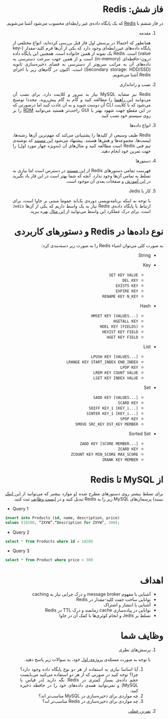 <div dir="rtl" align="justify">

فاز شش: Redis
=====

در فاز ششم با  [Redis](https://redis.io/documentation)  که یک پایگاه داده‌ی غیر رابطه‌ای محسوب می‌شود آشنا می‌شویم.
1. مقدمه
   
   همانطور که احتمالا در پرسش اول فاز قبل بررسی کرده‌اید، انواع مختلفی از پایگاه داده‌های غیررابطه‌ای وجود دارد که یکی از آن‌ها فرم کلید-مقدار (key-value) است. Redis یک نمونه از همین خانواده است. همچنین این پایگاه داده درون-حافظه‌ای (in-memory) است و از همین جهت سرعت دسترسی به داده‌های آن به مراتب سریع‌تر از دسترسی به فضای ذخیره‌سازی ثانویه (Secondary storage: HDD/SSD) است. اکنون در گام‌های زیر با اجزای Redis آشنا می‌شویم.

2. نصب و راه‌اندازی

   Redis نیز مشابه MySQL نیاز به سرور و کلاینت دارد. برای نصب آن می‌توانید [این راهنما](https://www.digitalocean.com/community/tutorials/how-to-install-and-secure-redis-on-ubuntu-20-04) را مطالعه کنید و گام به گام پیش‌روید. مجددا توصیح می‌شود که با کلاینت CLI آن دوست شوید و به آن عادت کنید اما درصورتی که در این مقطع جهت شهود بهتر با GUI راحت‌تر هستید می‌توانید [RDM](https://snapcraft.io/redis-desktop-manager) را بر روی سیستم خود نصب کنید.

3. انواع داده‌ها
   
   Redis طیف وسیعی از کلید‌ها را پشتیبانی می‌کند که مهم‌ترین آن‌ها رشته‌ها، لیست‌ها، مجموعه‌ها و هش‌ها هستند. پیشنهاد می‌شود [این مستند](https://redis.io/topics/data-types-intro) که نوشته‌ی تیم فنی Redis است مطالعه کنید و مثال‌های آن (به‌ویژه چهار مورد اول) را جهت تمرین خود انجام دهید.

4. دستورها
   
   فهرست تمامی دستور‌های Redis از [این مستند](https://redis.io/commands) در دسترس است اما نیازی به تسلط به تمامی آن‌ها وجود ندارد. آنچه که شما بهتر است در این فاز یاد بگیرید در [این آموزش](https://www.tutorialspoint.com/redis/redis_commands.htm) و صفحات بعدی آن موجود است.

5. کار با Jedis

   با توجه به اینکه برنامه‌نویسی  دوره‌ی بک‌اند عموما مبتنی بر جاوا است، برای ارتباط با پایگاه داده‌ی Redis نیاز به یک واسط داریم که یکی از آن‌ها `Jedis‍` است. برای درک عملکرد این واسط می‌توانید از [این مثال](https://www.javacodegeeks.com/2013/10/getting-started-with-jedis.html) بهره ببرید.
   
نوع داده‌ها در Redis و دستورهای کاربردی
==============

به صورت کلی می‌توان اشیاء Redis را به صورت زیر دسته‌بندی کرد:

- String
- Key
  
  - `SET KEY VALUE`
  - `DEL KEY`
  - `EXISTS KEY`
  - `EXPIRE KEY`
  - `RENAME KEY N_KEY`
- Hash
  
  - `HMSET KEY [VALUES...]`
  - `HGETALL KEY`
  - `HDEL KEY [FIELDS]`
  - `HEXIST KEY FIELD`
  - `HGET KEY FIELD`
- List
  
  - `LPUSH KEY [VALUES...]`
  - `LRANGE KEY START_INDEX END_INDEX`
  - `LPOP KEY`
  - `LREM KEY COUNT VALUE`
  - `LSET KEY INDEX VALUE`
- Set
  
  - `SADD KEY [VALUES...]`
  - `SCARD KEY`
  - `SDIFF KEY_1 [KEY_i...]`
  - `SINTER KEY_1 [KEY_i...]`
  - `SPOP KEY`
  - `SMOVE SRC_KEY DST_KEY MEMBER`
- Sorted Set
  
  - `ZADD KEY [SCORE MEMBER...]`
  - `ZCARD KEY`
  - `ZCOUNT KEY MIN_SCORE MAX_SCORE`
  - `ZRANK KEY MEMBER`

از MySQL تا Redis
=================

برای تسلط بیشتر روی دستورهای مطرح شده (و موارد بیشتر که می‌توانید از [این لینک](https://www.javatpoint.com/redis-commands) ببینید) پرسمان‌های MySQL زیر را به Redis تبدیل کنید و در [لیست وظایف](06-Redis-Tasks.md) ثبت کنید.

<div dir="ltr">

- Query 1
```SQL
insert into Products (id, name, description, price)
values (10200, “ZXYW”,“Description for ZXYW”, 300);
   ```

- Query 2
```SQL
select * from Products where id = 10200
   ```

- Query 3
```SQL
select * from Product where price < 300
   ```

</div>

اهداف
=====
* آشنایی با مفهوم message broker و درک چرایی نیاز به caching
* توانایی ساخت جفت کلید-مقدار در Redis
* آشنایی با انتشار و اشتراک
* توانایی در پیاده‌سازی cache زمانمند و درک TTL در Redis
* تسلط بر Jedis و انجام کوئری‌ها با کمک آن در جاوا
 
وظایف شما
=========
1. پرسش‌های نظری
   
   با توجه به صورت مسئله‌ی [پروژه‌ی اول](../PHASE-08-Project-1/08-Project-1.md) خود، به سوالات زیر پاسخ دهید.
   1. آیا اساسا نیازی به استفاده از هر دو نوع پایگاه داده وجود دارد؟ چرا؟ توجه کنید در صورتی که از هر دو استفاده می‌کنید می‌بایست حجم داده‌ی بسیار کمتری در Redis نگه دارید (در قیاس با MySQL) و نمی‌توانید همه‌ی داده‌های خود را در حافظه ذخیره کنید.
   2. چه مواردی برای ذخیره‌سازی در MySQL مناسب‌تر اند؟
   3. چه مواردی برای ذخیره‌سازی در Redis مناسب‌تر اند؟
2. [تمرین عملی](06-Redis-Project.md)

</div>
